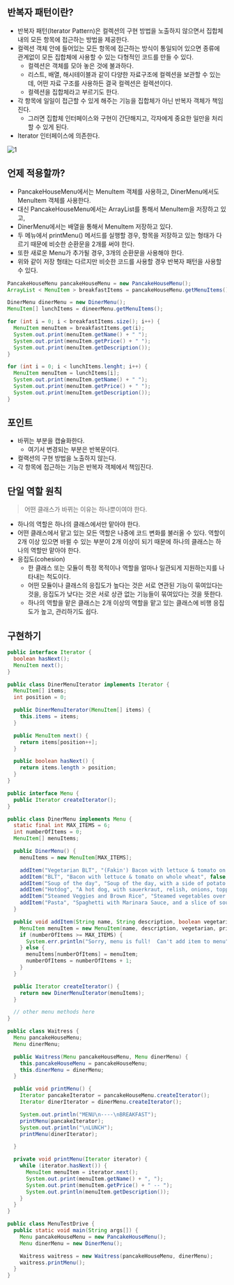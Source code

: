 ## 반복자 패턴이란?

- 반복자 패턴(Iterator Pattern)은 컬렉션의 구현 방법을 노출하지 않으면서 집합체 내의 모든 항목에 접근하는 방법을 제공한다.
- 컬렉션 객체 안에 들어있는 모든 항목에 접근하는 방식이 통일되어 있으면 종류에 관계없이 모든 집합체에 사용할 수 있는 다형적인 코드를 만들 수 있다.
  - 컬렉션은 객체를 모아 놓은 것에 불과하다.
  - 리스트, 배열, 해시테이블과 같이 다양한 자료구조에 컬렉션을 보관할 수 있는데, 어떤 자료 구조를 사용하든 결국 컬렉션은 컬렉션이다.
  - 컬렉션을 집합체라고 부르기도 한다.
- 각 항목에 일일이 접근할 수 있게 해주는 기능을 집합체가 아닌 반복자 객체가 책임진다.
  - 그러면 집합체 인터페이스와 구현이 간단해지고, 각자에게 중요한 일만을 처리할 수 있게 된다.
- Iterator 인터페이스에 의존한다.

![1](https://github.com/cyb9701/more-deeper/assets/59527787/400e7df6-37c8-4357-8715-3e91b139067e)

## 언제 적용할까?

- PancakeHouseMenu에서는 MenuItem 객체를 사용하고, DinerMenu에서도 MenuItem 객체를 사용한다.
- 대신 PancakeHouseMenu에서는 ArrayList를 통해서 MenuItem을 저장하고 있고,
- DinerMenu에서는 배열을 통해서 MenuItem 저장하고 있다.
- 두 메뉴에서 printMenu() 메서드를 실행할 경우, 항목을 저장하고 있는 형태가 다르기 때문에 비슷한 순환문을 2개를 써야 한다.
- 또한 새로운 Menu가 추가될 경우, 3개의 순환문을 사용해야 한다.
- 위와 같이 저장 형태는 다르지만 비슷한 코드를 사용할 경우 반복자 패턴을 사용할 수 있다.

```java
PancakeHouseMenu pancakeHouseMenu = new PancakeHouseMenu();
ArrayList < MenuItem > breakfastItems = pancakeHouseMenu.getMenuItems();

DinerMenu dinerMenu = new DinerMenu();
MenuItem[] lunchItems = dineerMenu.getMenuItems();
```

```java
for (int i = 0; i < breakfastItems.size(); i++) {
  MenuItem menuItem = breakfastItems.get(i);
  System.out.print(menuItem.getName() + " ");
  System.out.print(menuItem.getPrice() + " ");
  System.out.print(menuItem.getDescription());
}

for (int i = 0; i < lunchItems.lenght; i++) {
  MenuItem menuItem = lunchItems[i];
  System.out.print(menuItem.getName() + " ");
  System.out.print(menuItem.getPrice() + " ");
  System.out.print(menuItem.getDescription());
}
```

## 포인트

- 바뀌는 부분을 캡슐화한다.
  - 여기서 변경되는 부분은 반복문이다.
- 컬랙션의 구현 방법을 노출하지 않는다.
- 각 항목에 접근하는 기능은 반복자 객체에서 책임진다.

## 단일 역할 원칙

> 어떤 클래스가 바뀌는 이유는 하나뿐이여야 한다.

- 하나의 역할은 하나의 클래스에서만 맡아야 한다.
- 어떤 클래스에서 맡고 있는 모든 역할은 나중에 코드 변화를 불러올 수 있다. 역할이 2개 이상 있으면 바뀔 수 있는 부분이 2개 이상이 되기 때문에 하나의 클래스는 하나의 역할만 맡아야 한다.
- 응집도(cohesion)
  - 한 클래스 또는 모듈이 특정 목적이나 역할을 얼마나 일관되게 지원하는지를 나타내는 척도이다.
  - 어떤 모듈이나 클래스의 응집도가 높다는 것은 서로 연관된 기능이 묶여있다는 것을, 응집도가 낮다는 것은 서로 상관 없는 기능들이 묶여있다는 것을 뜻한다.
  - 하나의 역할을 맡은 클래스는 2개 이상의 역할을 맡고 있는 클래스에 비행 응집도가 높고, 관리하기도 쉽다.

## 구현하기

```java
public interface Iterator {
  boolean hasNext();
  MenuItem next();
}
```

```java
public class DinerMenuIterator implements Iterator {
  MenuItem[] items;
  int position = 0;

  public DinerMenuIterator(MenuItem[] items) {
    this.items = items;
  }

  public MenuItem next() {
    return items[position++];
  }

  public boolean hasNext() {
    return items.length > position;
  }
}
```

```java
public interface Menu {
  public Iterator createIterator();
}
```

```java
public class DinerMenu implements Menu {
  static final int MAX_ITEMS = 6;
  int numberOfItems = 0;
  MenuItem[] menuItems;

  public DinerMenu() {
    menuItems = new MenuItem[MAX_ITEMS];

    addItem("Vegetarian BLT", "(Fakin') Bacon with lettuce & tomato on whole wheat", true, 2.99);
    addItem("BLT", "Bacon with lettuce & tomato on whole wheat", false, 2.99);
    addItem("Soup of the day", "Soup of the day, with a side of potato salad", false, 3.29);
    addItem("Hotdog", "A hot dog, with sauerkraut, relish, onions, topped with cheese", false, 3.05);
    addItem("Steamed Veggies and Brown Rice", "Steamed vegetables over brown rice", true, 3.99);
    addItem("Pasta", "Spaghetti with Marinara Sauce, and a slice of sourdough bread", true, 3.89);
  }

  public void addItem(String name, String description, boolean vegetarian, double price) {
    MenuItem menuItem = new MenuItem(name, description, vegetarian, price);
    if (numberOfItems >= MAX_ITEMS) {
      System.err.println("Sorry, menu is full!  Can't add item to menu");
    } else {
      menuItems[numberOfItems] = menuItem;
      numberOfItems = numberOfItems + 1;
    }
  }

  public Iterator createIterator() {
    return new DinerMenuIterator(menuItems);
  }

  // other menu methods here
}
```

```java
public class Waitress {
  Menu pancakeHouseMenu;
  Menu dinerMenu;

  public Waitress(Menu pancakeHouseMenu, Menu dinerMenu) {
    this.pancakeHouseMenu = pancakeHouseMenu;
    this.dinerMenu = dinerMenu;
  }

  public void printMenu() {
    Iterator pancakeIterator = pancakeHouseMenu.createIterator();
    Iterator dinerIterator = dinerMenu.createIterator();

    System.out.println("MENU\n----\nBREAKFAST");
    printMenu(pancakeIterator);
    System.out.println("\nLUNCH");
    printMenu(dinerIterator);

  }

  private void printMenu(Iterator iterator) {
    while (iterator.hasNext()) {
      MenuItem menuItem = iterator.next();
      System.out.print(menuItem.getName() + ", ");
      System.out.print(menuItem.getPrice() + " -- ");
      System.out.println(menuItem.getDescription());
    }
  }
}
```

```java
public class MenuTestDrive {
  public static void main(String args[]) {
    Menu pancakeHouseMenu = new PancakeHouseMenu();
    Menu dinerMenu = new DinerMenu();

    Waitress waitress = new Waitress(pancakeHouseMenu, dinerMenu);
    waitress.printMenu();
  }
}
```
